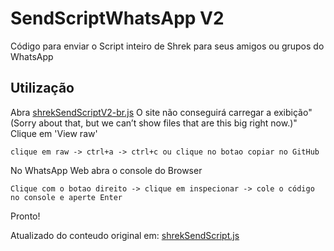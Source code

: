 # SendScriptWhatsApp V2 

Código para enviar o Script inteiro de Shrek para seus amigos ou grupos do WhatsApp

## Utilização

Abra [shrekSendScriptV2-br.js](https://github.com/leocodorna13/ScriptMsgWhatsApp/blob/main/A%20B%C3%ADblia%20Sagrada%20Palavra%20por%20Palavra)
O site não conseguirá carregar a exibição"(Sorry about that, but we can’t show files that are this big right now.)"
Clique em 'View raw'

``clique em raw -> ctrl+a -> ctrl+c ou clique no botao copiar no GitHub``

No WhatsApp Web abra o console do Browser

``Clique com o botao direito -> clique em inspecionar -> cole o código no console e aperte Enter``

Pronto!

Atualizado do conteudo original em: [shrekSendScript.js](https://github.com/Matt-Fontes/SendScriptWhatsApp)
